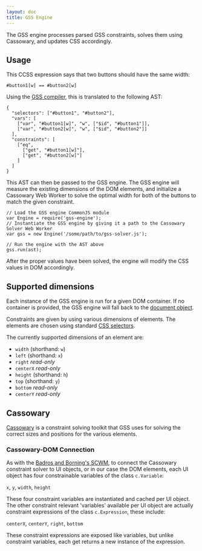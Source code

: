 ```yaml
---
layout: doc
title: GSS Engine
---
```

The GSS engine processes parsed GSS constraints, solves them using Cassowary, and updates CSS accordingly.

## Usage

This CCSS expression says that two buttons should have the same width:

```
#button1[w] == #button2[w]
```

Using the [GSS compiler](https://github.com/the-gss/compiler), this is translated to the following AST:

```
{
  "selectors": ["#button1", "#button2"],
  "vars": [
    ["var", "#button1[w]", "w", ["$id", "#button1"]],
    ["var", "#button2[w]", "w", ["$id", "#button2"]]
  ],
  "constraints": [
    ["eq",
      ["get", "#button1[w]"],
      ["get", "#button2[w]"]
    ]
  ]
}
```

This AST can then be passed to the GSS engine. The GSS engine will measure the existing dimensions of the DOM elements, and initialize a Cassowary Web Worker to solve the optimal width for both of the buttons to match the given constraint.

```
// Load the GSS engine CommonJS module
var Engine = require('gss-engine');
// Instantiate the GSS engine by giving it a path to the Cassowary Solver Web Worker
var gss = new Engine('/some/path/to/gss-solver.js');

// Run the engine with the AST above
gss.run(ast);
```

After the proper values have been solved, the engine will modify the CSS values in DOM accordingly.

## Supported dimensions

Each instance of the GSS engine is run for a given DOM container. If no container is provided, the GSS engine will fall back to the [document object](https://developer.mozilla.org/en-US/docs/Web/API/document).

Constraints are given by using various dimensions of elements. The elements are chosen using standard [CSS selectors](https://developer.mozilla.org/en-US/docs/Web/Guide/CSS/Getting_started/Selectors).

The currently supported dimensions of an element are:

* `width` (shorthand: `w`)
* `left` (shorthand: `x`)
* `right` *read-only*
* `centerX` *read-only*
* `height` (shorthand: `h`)
* `top` (shorthand: `y`)
* `bottom` *read-only*
* `centerY` *read-only*

## Cassowary

[Cassowary](http://www.cs.washington.edu/research/constraints/cassowary/) is a constraint solving toolkit that GSS uses for solving the correct sizes and positions for the various elements.

### Cassowary-DOM Connection

As with the [Badros and Borning's SCWM](http://www.jeffreynichols.com/papers/scwm-aaai.pdf), to connect the Cassowary constraint solver to UI objects, or in our case the DOM elements, each UI object has four constrainable variables of the class `c.Variable`:

`x`, `y`, `width`, `height`

These four constraint variables are instantiated and cached per UI object.  The other constraint relevant 'variables' available per UI object are actually constraint expressions of the class `c.Expression`, these include:

`centerX`, `centerY`, `right`, `bottom`

These constraint expressions are exposed like variables, but unlike constraint variables, each get returns a new instance of the expression.
